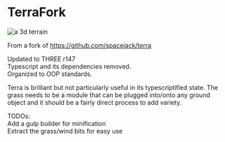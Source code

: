 # TerraFork

![a 3d terrain](https://kellycode.github.io/TerraFork/preview.jpg)

From a fork of https://github.com/spacejack/terra

Updated to THREE r147  
Typescript and its dependencies removed.  
Organized to OOP standards.  

Terra is brilliant but not particularly useful in its typescriptified state.  The grass needs to be a module that can be plugged into/onto any ground object and it should be a fairly direct process to add variety.

TODOs:  
Add a gulp builder for minification  
Extract the grass/wind bits for easy use  


